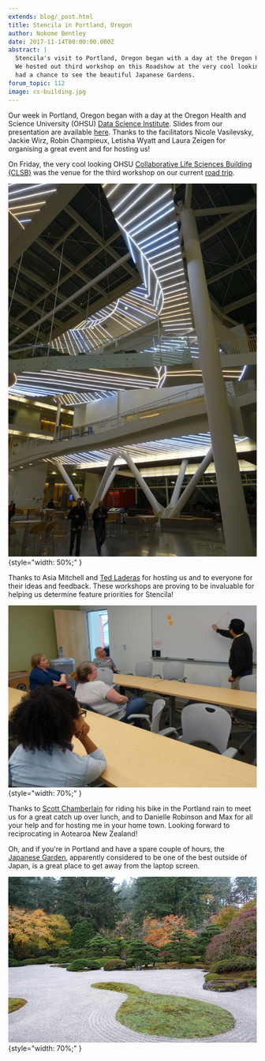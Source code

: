 ```yaml
---
extends: blog/_post.html
title: Stencila in Portland, Oregon
author: Nokome Bentley
date: 2017-11-14T00:00:00.000Z
abstract: |
  Stencila's visit to Portland, Oregon began with a day at the Oregon Health and Science University (OHSU) Data Science Institute.
  We hosted out third workshop on this Roadshow at the very cool looking OHSU Collaborative Life Sciences Building. We also
  had a chance to see the beautiful Japanese Gardens.
forum_topic: 112
image: cs-building.jpg
---
```


Our week in Portland, Oregon began with a day at the Oregon Health and Science University (OHSU) [Data Science Institute](https://ohsulibrary-datascienceinstitute.github.io/). Slides from our presentation are available [here](https://stencila.github.io/slides/2017-11-06-ohsu/#1). Thanks to the facilitators Nicole Vasilevsky, Jackie Wirz, Robin Champieux, Letisha Wyatt and Laura Zeigen for organising a great event and for hosting us!

On Friday, the very cool looking OHSU [Collaborative Life Sciences Building (CLSB)](http://portlandtribune.com/pt/9-news/225430-87797-collaborative-life-sciences-building-celebrated) was the venue for the third workshop on our current [road trip](https://community.stenci.la/t/stencila-community-roadmap/).

![Collaborative Life Sciences building](cs-building.jpg){style="width: 50%;" }

Thanks to Asia Mitchell and [Ted Laderas](https://twitter.com/tladeras) for hosting us and to everyone for their ideas and feedback. These workshops are proving to be invaluable for helping us determine feature priorities for Stencila!

![Workshop at Portland](workshop-group.jpg){style="width: 70%;" }

Thanks to [Scott Chamberlain](https://community.stenci.la/u/sckott) for riding his bike in the Portland rain to meet us for a great catch up over lunch, and to Danielle Robinson and Max for all your help and for hosting me in your home town. Looking forward to reciprocating in Aotearoa New Zealand!

Oh, and if you're in Portland and have a spare couple of hours, the [Japanese Garden](https://japanesegarden.org/), apparently considered to be one of the best outside of Japan, is a great place to get away from the laptop screen.

![Garden at Portland](garden.jpg){style="width: 70%;" }
